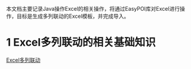 本文档主要记录Java操作Excel的相关操作，将通过EasyPOI库对Excel进行操作，目标是生成多列联动的Excel模板，并完成导入。

# 1 Excel多列联动的相关基础知识
[Excel多列联动](https://blog.csdn.net/dearmorning/article/details/54312084)
